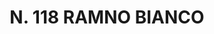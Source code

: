 ---
title: "N. 118 RAMNO BIANCO"
plant-name: "N. 118"
plant-number: "118"
plant-xml: "/assets/xml/plant118.xml"
plant-img1: "/assets/img/plant118_verso.jpg"
plant-img2: "/assets/img/plant118.jpg"
plant-title: "N. 118 RAMNO BIANCO"
plant-taxon-link: ""
plant-taxon-content: ""
layout: single-xml
---